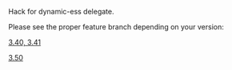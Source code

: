 Hack for dynamic-ess delegate.

Please see the proper feature branch depending on your version:

[3.40, 3.41](https://github.com/realdognose/dbus-systemcalc-py/tree/feature/v3.41)

[3.50](https://github.com/realdognose/dbus-systemcalc-py/tree/feature/v3.50)
